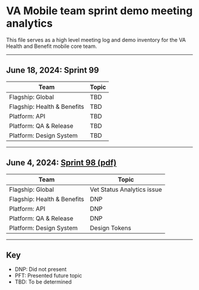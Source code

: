 # VA Mobile team sprint demo meeting analytics

This file serves as a high level meeting log and demo inventory for the VA Health and Benefit mobile core team.

***

## June 18, 2024: Sprint 99

| Team | Topic |
|---|---|
| Flagship: Global | TBD |
| Flagship: Health & Benefits | TBD  |
| Platform: API | TBD |
| Platform: QA & Release | TBD |
| Platform: Design System | TBD |

***

## June 4, 2024: [Sprint 98 (pdf)](slides/mobile-demo-sprint-98.pdf)

| Team | Topic |
|---|---|
| Flagship: Global | Vet Status Analytics issue |
| Flagship: Health & Benefits | DNP  |
| Platform: API | DNP |
| Platform: QA & Release | DNP |
| Platform: Design System | Design Tokens |

***

## Key

- DNP: Did not present
- PFT: Presented future topic
- TBD: To be determined
